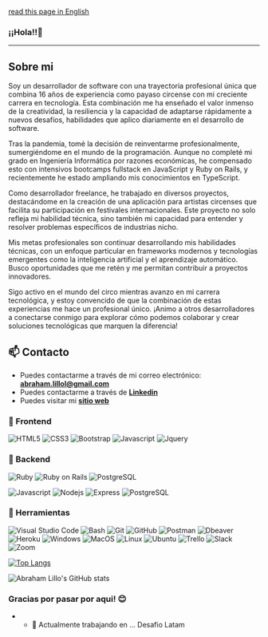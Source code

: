 [read this page in English](https://github.com/toffycaluga/toffycaluga/blob/main/README-en.md)
### ¡¡Hola!!👋
<!-- ![https://github.com/toffycaluga](https://github.com/toffycaluga/toffycaluga/blob/main/banner-github.jpg)-->


<hr/>

## Sobre mi


Soy un desarrollador de software con una trayectoria profesional única que combina 16 años de experiencia como payaso circense con mi creciente carrera en tecnología. Esta combinación me ha enseñado el valor inmenso de la creatividad, la resiliencia y la capacidad de adaptarse rápidamente a nuevos desafíos, habilidades que aplico diariamente en el desarrollo de software.

Tras la pandemia, tomé la decisión de reinventarme profesionalmente, sumergiéndome en el mundo de la programación. Aunque no completé mi grado en Ingeniería Informática por razones económicas, he compensado esto con intensivos bootcamps fullstack en JavaScript y Ruby on Rails, y recientemente he estado ampliando mis conocimientos en TypeScript.

Como desarrollador freelance, he trabajado en diversos proyectos, destacándome en la creación de una aplicación para artistas circenses que facilita su participación en festivales internacionales. Este proyecto no solo refleja mi habilidad técnica, sino también mi capacidad para entender y resolver problemas específicos de industrias nicho.

Mis metas profesionales son continuar desarrollando mis habilidades técnicas, con un enfoque particular en frameworks modernos y tecnologías emergentes como la inteligencia artificial y el aprendizaje automático. Busco oportunidades que me retén y me permitan contribuir a proyectos innovadores.

Sigo activo en el mundo del circo mientras avanzo en mi carrera tecnológica, y estoy convencido de que la combinación de estas experiencias me hace un profesional único. ¡Animo a otros desarrolladores a conectarse conmigo para explorar cómo podemos colaborar y crear soluciones tecnológicas que marquen la diferencia!

## 📫 Contacto

- Puedes contactarme a través de mi correo electrónico: **<abraham.lillol@gmail.com>**
- Puedes contactarme a través de **[Linkedin](https://www.linkedin.com/in/abraham-lillo-lillo)**
- Puedes visitar mi **[sitio web](https://toffycaluga-portfolio.vercel.app/)**

### 🎨 Frontend

![HTML5](https://img.shields.io/badge/HTML5-E34F26?style=for-the-badge&logo=html5&logoColor=white) ![CSS3](https://img.shields.io/badge/CSS3-1572B6?style=for-the-badge&logo=css3&logoColor=white) ![Bootstrap](https://img.shields.io/badge/Bootstrap-563D7C?style=for-the-badge&logo=bootstrap&logoColor=white) ![Javascript](https://img.shields.io/badge/Javascript-323330?style=for-the-badge&logo=javascript&logoColor=F7DF1E) ![Jquery](https://img.shields.io/badge/jQuery-0769AD?style=for-the-badge&logo=jquery&logoColor=white)

### 🔨 Backend

![Ruby](https://img.shields.io/badge/Ruby-CC342D?style=for-the-badge&logo=ruby&logoColor=white) ![Ruby on Rails](https://img.shields.io/badge/Ruby%20on%20Rails-CC0000?style=for-the-badge&logo=ruby-on-rails&logoColor=white) ![PostgreSQL](https://img.shields.io/badge/PostgreSQL-316192?style=for-the-badge&logo=postgresql&logoColor=white)

<!-- ![Python](https://img.shields.io/badge/Python-3776AB?style=for-the-badge&logo=python&logoColor=white) ![Django](https://img.shields.io/badge/Django-092E20?style=for-the-badge&logo=django&logoColor=white) ![PostgreSQL](https://img.shields.io/badge/PostgreSQL-316192?style=for-the-badge&logo=postgresql&logoColor=white) -->

![Javascript](https://img.shields.io/badge/Javascript-323330?style=for-the-badge&logo=javascript&logoColor=F7DF1E) ![Nodejs](https://img.shields.io/badge/Node.js-43853D?style=for-the-badge&logo=node.js&logoColor=white) ![Express](https://img.shields.io/badge/Express.js-404D59?style=for-the-badge) ![PostgreSQL](https://img.shields.io/badge/PostgreSQL-316192?style=for-the-badge&logo=postgresql&logoColor=white)

### 📎 Herramientas

![Visual Studio Code](https://img.shields.io/badge/Visual%20Studio%20Code-007ACC?style=for-the-badge&logo=visual-studio-code&logoColor=white) ![Bash](https://img.shields.io/badge/Bash-121011?style=for-the-badge&logo=gnu-bash&logoColor=white) ![Git](https://img.shields.io/badge/git-%23F05033.svg?style=for-the-badge&logo=git&logoColor=white) ![GitHub](https://img.shields.io/badge/github-%23121011.svg?style=for-the-badge&logo=github&logoColor=white) ![Postman](https://img.shields.io/badge/Postman-FF6C37?style=for-the-badge&logo=postman&logoColor=white) ![Dbeaver](https://img.shields.io/badge/DBeaver-EE0000?style=for-the-badge&logo=dbeaver&logoColor=white) ![Heroku](https://img.shields.io/badge/Heroku-430098?style=for-the-badge&logo=heroku&logoColor=white) ![Windows](https://img.shields.io/badge/Windows-0078D6?style=for-the-badge&logo=windows&logoColor=white) ![MacOS](https://img.shields.io/badge/MacOS-000000?style=for-the-badge&logo=apple&logoColor=white) ![Linux](https://img.shields.io/badge/Linux-FCC624?style=for-the-badge&logo=linux&logoColor=black) ![Ubuntu](https://img.shields.io/badge/Ubuntu-E95420?style=for-the-badge&logo=ubuntu&logoColor=white) ![Trello](https://img.shields.io/badge/Trello-0052CC?style=for-the-badge&logo=trello&logoColor=white) ![Slack](https://img.shields.io/badge/Slack-4A154B?style=for-the-badge&logo=slack&logoColor=white) ![Zoom](https://img.shields.io/badge/Zoom-2D8CFF?style=for-the-badge&logo=zoom&logoColor=white)

[![Top Langs](https://github-readme-stats.vercel.app/api/top-langs/?username=toffycaluga&layout=compact)](https://github.com/anuraghazra/github-readme-stats)

![Abraham Lillo's GitHub stats](https://github-readme-stats.vercel.app/api?username=toffycaluga&show_icons=true&theme=transparent)


### Gracias por pasar por aqui! 😊
- - 🔭 Actualmente trabajando en  ... Desafio Latam

<!--
**toffycaluga/toffycaluga** is a ✨ _special_ ✨ repository because its `README.md` (this file) appears on your GitHub profile.

Here are some ideas to get you started:

- 🔭 I’m currently working on ...
- 🌱 I’m currently learning ...
- 👯 I’m looking to collaborate on ...
- 🤔 I’m looking for help with ...
- 💬 Ask me about ...
- 📫 How to reach me: ...
- 😄 Pronouns: ...
- ⚡ Fun fact: ...
-->
